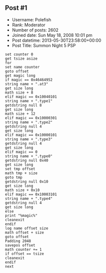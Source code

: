 ## Post #1
- Username: Polefish
- Rank: Moderator
- Number of posts: 2602
- Joined date: Sun May 18, 2008 10:01 pm
- Post datetime: 2013-05-30T23:58:00+00:00
- Post Title: Summon Night 5 PSP

```
set counter 0
get tsize asize
for
set name counter
goto offset
get magic long
if magic == 0x46464952
string name + ".at3"
get size long
math size + 8
elif magic == 0x10040101
string name + ".type1"
getdstring null 8
get size long
math size + 12
elif magic == 0x10000301
string name + ".type2"
getdstring null 4
get size long
elif magic == 0x10000101
string name + ".type3"
getdstring null 4
get size long
elif magic == 0
string name + ".type0"
getdstring null 0x40
get size long
set tmp offset
math tmp + size
goto tmp
getdstring null 0x10
get size long
math size + 0x10
elif magic == 0x10003101
string name + ".type4"
getdstring null 4
get size long
else
print "%magic%"
cleanexit
endif
log name offset size
math offset + size
goto offset
Padding 2048
savepos offset
math counter += 1
if offset == tsize
cleanexit
endif
next

```
